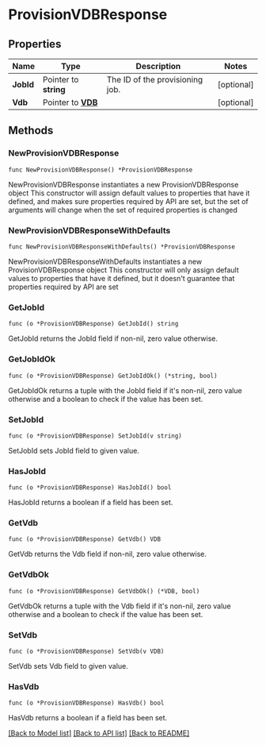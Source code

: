 # ProvisionVDBResponse

## Properties

Name | Type | Description | Notes
------------ | ------------- | ------------- | -------------
**JobId** | Pointer to **string** | The ID of the provisioning job. | [optional] 
**Vdb** | Pointer to [**VDB**](VDB.md) |  | [optional] 

## Methods

### NewProvisionVDBResponse

`func NewProvisionVDBResponse() *ProvisionVDBResponse`

NewProvisionVDBResponse instantiates a new ProvisionVDBResponse object
This constructor will assign default values to properties that have it defined,
and makes sure properties required by API are set, but the set of arguments
will change when the set of required properties is changed

### NewProvisionVDBResponseWithDefaults

`func NewProvisionVDBResponseWithDefaults() *ProvisionVDBResponse`

NewProvisionVDBResponseWithDefaults instantiates a new ProvisionVDBResponse object
This constructor will only assign default values to properties that have it defined,
but it doesn't guarantee that properties required by API are set

### GetJobId

`func (o *ProvisionVDBResponse) GetJobId() string`

GetJobId returns the JobId field if non-nil, zero value otherwise.

### GetJobIdOk

`func (o *ProvisionVDBResponse) GetJobIdOk() (*string, bool)`

GetJobIdOk returns a tuple with the JobId field if it's non-nil, zero value otherwise
and a boolean to check if the value has been set.

### SetJobId

`func (o *ProvisionVDBResponse) SetJobId(v string)`

SetJobId sets JobId field to given value.

### HasJobId

`func (o *ProvisionVDBResponse) HasJobId() bool`

HasJobId returns a boolean if a field has been set.

### GetVdb

`func (o *ProvisionVDBResponse) GetVdb() VDB`

GetVdb returns the Vdb field if non-nil, zero value otherwise.

### GetVdbOk

`func (o *ProvisionVDBResponse) GetVdbOk() (*VDB, bool)`

GetVdbOk returns a tuple with the Vdb field if it's non-nil, zero value otherwise
and a boolean to check if the value has been set.

### SetVdb

`func (o *ProvisionVDBResponse) SetVdb(v VDB)`

SetVdb sets Vdb field to given value.

### HasVdb

`func (o *ProvisionVDBResponse) HasVdb() bool`

HasVdb returns a boolean if a field has been set.


[[Back to Model list]](../README.md#documentation-for-models) [[Back to API list]](../README.md#documentation-for-api-endpoints) [[Back to README]](../README.md)


